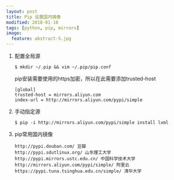 ```yaml
---
layout: post
title: Pip 设置国内镜像
modified: 2018-01-10
tags: [python, pip, mirrors]
image:
  feature: abstract-5.jpg
---
```


1. 配置全局源

    ```console
    $ mkdir ~/.pip && vim ~/.pip/pip.conf
    ```

    pip安装需要使用的https加密，所以在此需要添加trusted-host

    ```
    [global]
    trusted-host = mirrors.aliyun.com
    index-url = http://mirrors.aliyun.com/pypi/simple
    ```

2. 手动指定源

    ```console
    $ pip -i http://mirrors.aliyun.com/pypi/simple install lxml
    ```

3. pip常用国内镜像

    ```
    http://pypi.douban.com/ 豆瓣
    http://pypi.sdutlinux.org/ 山东理工大学
    http://pypi.mirrors.ustc.edu.cn/ 中国科学技术大学
    http://mirrors.aliyun.com/pypi/simple/ 阿里云
    https://pypi.tuna.tsinghua.edu.cn/simple/ 清华大学
    ```